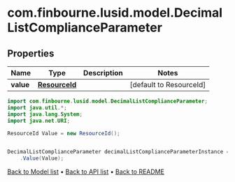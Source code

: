 # com.finbourne.lusid.model.DecimalListComplianceParameter

## Properties

Name | Type | Description | Notes
------------ | ------------- | ------------- | -------------
**value** | [**ResourceId**](ResourceId.md) |  | [default to ResourceId]

```java
import com.finbourne.lusid.model.DecimalListComplianceParameter;
import java.util.*;
import java.lang.System;
import java.net.URI;

ResourceId Value = new ResourceId();


DecimalListComplianceParameter decimalListComplianceParameterInstance = new DecimalListComplianceParameter()
    .Value(Value);
```


[Back to Model list](../README.md#documentation-for-models) &#8226; [Back to API list](../README.md#documentation-for-api-endpoints) &#8226; [Back to README](../README.md)
